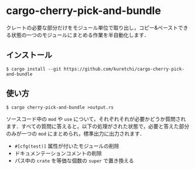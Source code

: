 # cargo-cherry-pick-and-bundle

クレートの必要な部分だけをモジュール単位で取り出し，コピー&ペーストできる状態の一つのモジュールにまとめる作業を半自動化します．

## インストール

```
$ cargo install --git https://github.com/kuretchi/cargo-cherry-pick-and-bundle
```

## 使い方

```
$ cargo cherry-pick-and-bundle >output.rs
```

ソースコード中の `mod` や `use` について，それぞれそれが必要かどうか質問されます．すべての質問に答えると，以下の処理がされた状態で，必要と答えた部分のみが一つの `mod` にまとめられ，標準出力に出力されます．

* `#[cfg(test)]` 属性が付いたモジュールの削除
* ドキュメンテーションコメントの削除
* パス中の `crate` を等価な個数の `super` で置き換える
